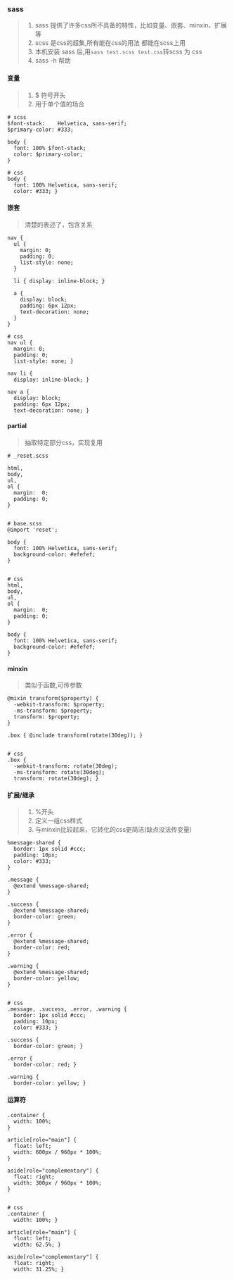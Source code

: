 ### sass 
> 1. sass 提供了许多css所不具备的特性，比如变量、嵌套、minxin、扩展等
> 2. scss 是css的超集,所有能在css的用法 都能在scss上用
> 3. 本机安装 sass 后,用`sass test.scss test.css`转scss 为 css
> 4. sass -h 帮助

#### 变量
> 1. $ 符号开头
> 2. 用于单个值的场合
```
# scss
$font-stack:    Helvetica, sans-serif;
$primary-color: #333;

body {
  font: 100% $font-stack;
  color: $primary-color;
}

# css
body {
  font: 100% Helvetica, sans-serif;
  color: #333; }
```

#### 嵌套
> 清楚的表述了，包含关系
```
nav {
  ul {
    margin: 0;
    padding: 0;
    list-style: none;
  }

  li { display: inline-block; }

  a {
    display: block;
    padding: 6px 12px;
    text-decoration: none;
  }
}

# css
nav ul {
  margin: 0;
  padding: 0;
  list-style: none; }

nav li {
  display: inline-block; }

nav a {
  display: block;
  padding: 6px 12px;
  text-decoration: none; }
```

#### partial
> 抽取特定部分css，实现复用
```
# _reset.scss

html,
body,
ul,
ol {
  margin:  0;
  padding: 0;
}


# base.scss
@import 'reset';

body {
  font: 100% Helvetica, sans-serif;
  background-color: #efefef;
}


# css
html,
body,
ul,
ol {
  margin:  0;
  padding: 0;
}

body {
  font: 100% Helvetica, sans-serif;
  background-color: #efefef;
}
```

#### minxin
> 类似于函数,可传参数
```
@mixin transform($property) {
  -webkit-transform: $property;
  -ms-transform: $property;
  transform: $property;
}

.box { @include transform(rotate(30deg)); }


# css
.box {
  -webkit-transform: rotate(30deg);
  -ms-transform: rotate(30deg);
  transform: rotate(30deg); }
```

#### 扩展/继承
>1. %开头
>2. 定义一组css样式
>3. 与minxin比较起来，它转化的css更简洁(缺点没法传变量)
```
%message-shared {
  border: 1px solid #ccc;
  padding: 10px;
  color: #333;
}

.message {
  @extend %message-shared;
}

.success {
  @extend %message-shared;
  border-color: green;
}

.error {
  @extend %message-shared;
  border-color: red;
}

.warning {
  @extend %message-shared;
  border-color: yellow;
}


# css
.message, .success, .error, .warning {
  border: 1px solid #ccc;
  padding: 10px;
  color: #333; }

.success {
  border-color: green; }

.error {
  border-color: red; }

.warning {
  border-color: yellow; }
```

#### 运算符
```
.container {
  width: 100%;
}

article[role="main"] {
  float: left;
  width: 600px / 960px * 100%;
}

aside[role="complementary"] {
  float: right;
  width: 300px / 960px * 100%;
}


# css
.container {
  width: 100%; }

article[role="main"] {
  float: left;
  width: 62.5%; }

aside[role="complementary"] {
  float: right;
  width: 31.25%; }
```


